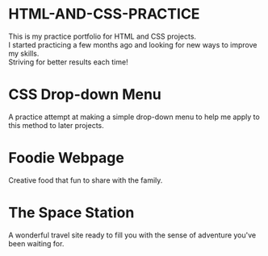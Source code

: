 # HTML-AND-CSS-PRACTICE
This is my practice portfolio for HTML and CSS projects. 
<br/>
I started practicing a few months ago and looking for new ways to improve my skills.
<br/> 
Striving for better results each time!
# CSS Drop-down Menu
A practice attempt at making a simple drop-down menu to help me apply to this method to later projects.
# Foodie Webpage 
Creative food that fun to share with the family.
# The Space Station                                                                                                                                                                                                                                                                                                                                                                                                                                                                                                                                                                                                                                                                                                                                         
A wonderful travel site ready to fill you with the sense of adventure you've been waiting for.
